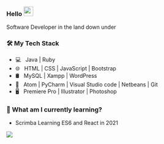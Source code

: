 
<h3> Hello  <img src="https://github.com/souvikguria98/souvikguria98/blob/master/Hi.gif" width="25"></h3> 


Software Developer in the land down under

<h3>🛠 My Tech Stack</h3>

- 💻 &nbsp; Java | Ruby  
- 🌐 &nbsp;  HTML | CSS | JavaScript | Bootstrap 
- 🛢 &nbsp; MySQL | Xampp | WordPress
- 🔧 &nbsp; Atom | PyCharm | Visual Studio code | Netbeans | Git
- 🖥 &nbsp; Premiere Pro | Illustrator | Photoshop 


<h3>🌱 What am I currently learning?</h3>

- Scrimba Learning ES6 and React in 2021
&nbsp;

<img src="https://www.codewars.com/users/Benjamen1/badges/small">



